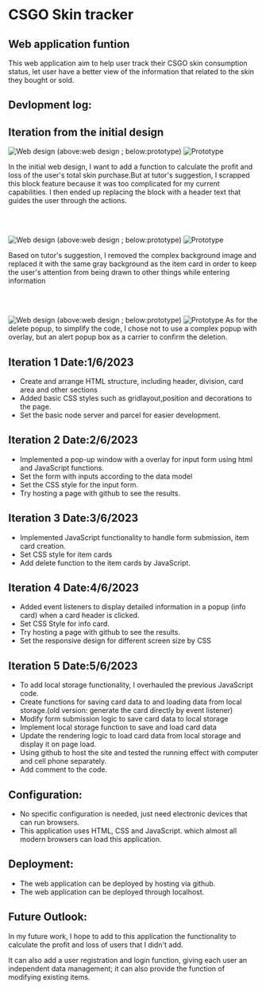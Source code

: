 # CSGO Skin tracker

 ## Web application funtion
 This web application aim to help user track their CSGO skin consumption status, let user have a better view of the information that related to the skin they bought or sold.
 
 ## Devlopment log:

 ## Iteration from the initial design

 ![Web design](deisgn.png)
 (above:web design ; below:prototype)
 ![Prototype](prototype.png)

 In the initial web design, I want to add a function to calculate the profit and loss of the user's total skin purchase.But at tutor's suggestion, I scrapped this block feature because it was too complicated for my current capabilities. I then ended up replacing the block with a header text that guides the user through the actions.
 
 <br><br>

 ![Web design](designform.png)
 (above:web design ; below:prototype)
 ![Prototype](form.png)

 Based on tutor's suggestion, I removed the complex background image and replaced it with the same gray background as the item card in order to keep the user's attention from being drawn to other things while entering information

 <br><br>

 ![Web design](designdel.png)
 (above:web design ; below:prototype)
 ![Prototype](delete.png)
 As for the delete popup, to simplify the code, I chose not to use a complex popup with overlay, but an alert popup box as a carrier to confirm the deletion.

 ## Iteration 1 Date:1/6/2023

- Create and arrange HTML structure, including header, division, card area and other sections
- Added basic CSS styles such as gridlayout,position and decorations to the page.
- Set the basic node server and parcel for easier development.

## Iteration 2 Date:2/6/2023
- Implemented a pop-up window with a overlay for input form using html and JavaScript functions.
- Set the form with inputs according to the data model
- Set the CSS style for the input form.
- Try hosting a page with github to see the results.

## Iteration 3 Date:3/6/2023
- Implemented JavaScript functionality to handle form submission, item card creation.
- Set CSS style for item cards
- Add delete function to the item cards by JavaScript.

## Iteration 4 Date:4/6/2023
- Added event listeners to display detailed information in a popup (info card) when a card header is clicked.
- Set CSS Style for info card.
- Try hosting a page with github to see the results.
- Set the responsive design for different screen size by CSS

## Iteration 5 Date:5/6/2023
- To add local storage functionality, I overhauled the previous JavaScript code. 
- Create functions for saving card data to and loading data from local storage.(old version: generate the card directly by event listener)
- Modify form submission logic to save card data to local storage
- Implement local storage function to save and load card data
- Update the rendering logic to load card data from local storage and display it on page load.
- Using github to host the site and tested the running effect with computer and cell phone separately.
- Add comment to the code.

## Configuration:

- No specific configuration is needed, just need electronic devices that can run browsers. 
- This application uses HTML, CSS and JavaScript. which almost all modern browsers can load this application.

## Deployment:
- The web application can be deployed by hosting via github.
- The web application can be deployed through localhost.

## Future Outlook:
In my future work, I hope to add to this application the functionality to calculate the profit and loss of users that I didn't add. 

It can also add a user registration and login function, giving each user an independent data management; it can also provide the function of modifying existing items.